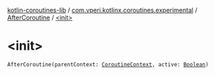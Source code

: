 [kotlin-coroutines-lib](../../index.md) / [com.vperi.kotlinx.coroutines.experimental](../index.md) / [AfterCoroutine](index.md) / [&lt;init&gt;](./-init-.md)

# &lt;init&gt;

`AfterCoroutine(parentContext: `[`CoroutineContext`](https://kotlinlang.org/api/latest/jvm/stdlib/kotlin.coroutines.experimental/-coroutine-context/index.html)`, active: `[`Boolean`](https://kotlinlang.org/api/latest/jvm/stdlib/kotlin/-boolean/index.html)`)`